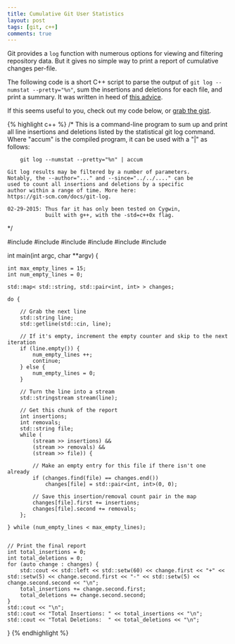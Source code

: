```yaml
---
title: Cumulative Git User Statistics
layout: post
tags: [git, c++]
comments: true
---
```


Git provides a `log` function with numerous options for viewing and filtering repository data. But it gives no simple way to print a report of cumulative changes per-file.

The following code is a short C++ script to parse the output of `git log --numstat --pretty="%n"`, sum the insertions and deletions for each file, and print a summary. It was written in heed of [this advice](http://stackoverflow.com/a/1265229/1432965).

If this seems useful to you, check out my code below, or [grab the gist](https://gist.github.com/stett/14fc781cffd90bebde51).

{% highlight c++ %}
/*
    This is a command-line program to sum up and print all
    line insertions and deletions listed by the statistical
    git log command. Where "accum" is the compiled program,
    it can be used with a "|" as follows:

        git log --numstat --pretty="%n" | accum

    Git log results may be filtered by a number of parameters.
    Notably, the --author="..." and --since="../../...." can be
    used to count all insertions and deletions by a specific
    author within a range of time. More here:
    https://git-scm.com/docs/git-log.

    02-29-2015: Thus far it has only been tested on Cygwin,
                built with g++, with the -std=c++0x flag.
*/

#include <iostream>
#include <sstream>
#include <string>
#include <map>
#include <utility>
#include <iomanip>

int main(int argc, char **argv) {

    int max_empty_lines = 15;
    int num_empty_lines = 0;

    std::map< std::string, std::pair<int, int> > changes;

    do {

        // Grab the next line
        std::string line;
        std::getline(std::cin, line);

        // If it's empty, increment the empty counter and skip to the next iteration
        if (line.empty()) {
            num_empty_lines ++;
            continue;
        } else {
            num_empty_lines = 0;
        }

        // Turn the line into a stream
        std::stringstream stream(line);

        // Get this chunk of the report
        int insertions;
        int removals;
        std::string file;
        while (
            (stream >> insertions) && 
            (stream >> removals) && 
            (stream >> file)) {

            // Make an empty entry for this file if there isn't one already
            if (changes.find(file) == changes.end())
                changes[file] = std::pair<int, int>(0, 0);

            // Save this insertion/removal count pair in the map
            changes[file].first += insertions;
            changes[file].second += removals;
        };

    } while (num_empty_lines < max_empty_lines);


    // Print the final report
    int total_insertions = 0;
    int total_deletions = 0;
    for (auto change : changes) {
        std::cout << std::left << std::setw(60) << change.first << "+" << std::setw(5) << change.second.first << "-" << std::setw(5) << change.second.second << "\n";
        total_insertions += change.second.first;
        total_deletions += change.second.second;
    }
    std::cout << "\n";
    std::cout << "Total Insertions: " << total_insertions << "\n";
    std::cout << "Total Deletions:  " << total_deletions << "\n";
}
{% endhighlight %}